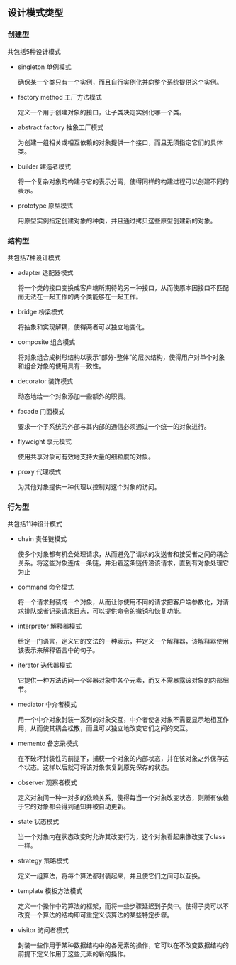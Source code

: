## 设计模式类型

### 创建型

共包括5种设计模式

* singleton 单例模式

  确保某一个类只有一个实例，而且自行实例化并向整个系统提供这个实例。

* factory method 工厂方法模式

  定义一个用于创建对象的接口，让子类决定实例化哪一个类。

* abstract factory 抽象工厂模式

  为创建一组相关或相互依赖的对象提供一个接口，而且无须指定它们的具体类。

* builder 建造者模式

  将一个复杂对象的构建与它的表示分离，使得同样的构建过程可以创建不同的表示。

* prototype 原型模式

  用原型实例指定创建对象的种类，并且通过拷贝这些原型创建新的对象。

### 结构型

共包括7种设计模式

* adapter 适配器模式

  将一个类的接口变换成客户端所期待的另一种接口，从而使原本因接口不匹配而无法在一起工作的两个类能够在一起工作。

* bridge 桥梁模式

  将抽象和实现解耦，使得两者可以独立地变化。

* composite 组合模式

  将对象组合成树形结构以表示“部分-整体”的层次结构，使得用户对单个对象和组合对象的使用具有一致性。

* decorator 装饰模式

  动态地给一个对象添加一些额外的职责。

* facade 门面模式

  要求一个子系统的外部与其内部的通信必须通过一个统一的对象进行。

* flyweight 享元模式

  使用共享对象可有效地支持大量的细粒度的对象。

* proxy 代理模式

  为其他对象提供一种代理以控制对这个对象的访问。

### 行为型

共包括11种设计模式

* chain 责任链模式

  使多个对象都有机会处理请求，从而避免了请求的发送者和接受者之间的耦合关系。将这些对象连成一条链，并沿着这条链传递该请求，直到有对象处理它为止

* command 命令模式

  将一个请求封装成一个对象，从而让你使用不同的请求把客户端参数化，对请求排队或者记录请求日志，可以提供命令的撤销和恢复功能。

* interpreter 解释器模式

  给定一门语言，定义它的文法的一种表示，并定义一个解释器，该解释器使用该表示来解释语言中的句子。

* iterator 迭代器模式

  它提供一种方法访问一个容器对象中各个元素，而又不需暴露该对象的内部细节。

* mediator 中介者模式

  用一个中介对象封装一系列的对象交互，中介者使各对象不需要显示地相互作用，从而使其耦合松散，而且可以独立地改变它们之间的交互。

* memento 备忘录模式

  在不破坏封装性的前提下，捕获一个对象的内部状态，并在该对象之外保存这个状态。这样以后就可将该对象恢复到原先保存的状态。

* observer 观察者模式

  定义对象间一种一对多的依赖关系，使得每当一个对象改变状态，则所有依赖于它的对象都会得到通知并被自动更新。

* state 状态模式

  当一个对象内在状态改变时允许其改变行为，这个对象看起来像改变了class一样。

* strategy 策略模式

  定义一组算法，将每个算法都封装起来，并且使它们之间可以互换。

* template 模板方法模式

  定义一个操作中的算法的框架，而将一些步骤延迟到子类中。使得子类可以不改变一个算法的结构即可重定义该算法的某些特定步骤。

* visitor 访问者模式

  封装一些作用于某种数据结构中的各元素的操作，它可以在不改变数据结构的前提下定义作用于这些元素的新的操作。

